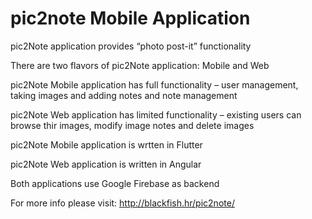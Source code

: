 # pic2note Mobile Application

pic2Note application provides “photo post-it” functionality

There are two flavors of pic2Note application: Mobile and Web

pic2Note Mobile application has full functionality – user management, taking images and adding notes and note management

pic2Note Web application has limited functionality – existing users can browse thir images, modify image notes and delete images

pic2Note Mobile application is wrtten in Flutter

pic2Note Web application is written in Angular

Both applications use Google Firebase as backend


For more info please visit:
http://blackfish.hr/pic2note/
